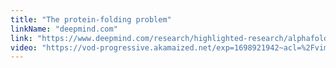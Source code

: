 ```yaml
---
title: "The protein-folding problem"
linkName: "deepmind.com"
link: "https://www.deepmind.com/research/highlighted-research/alphafold"
video: "https://vod-progressive.akamaized.net/exp=1698921942~acl=%2Fvimeo-prod-skyfire-std-us%2F01%2F2117%2F26%2F660588551%2F3036763818.mp4~hmac=7a73856d3ccd2d4497851732b2a1303c6248bf62f5e3fdc01a7b2b6acf1fc910/vimeo-prod-skyfire-std-us/01/2117/26/660588551/3036763818.mp4?filename=file.mp4"
---
```

